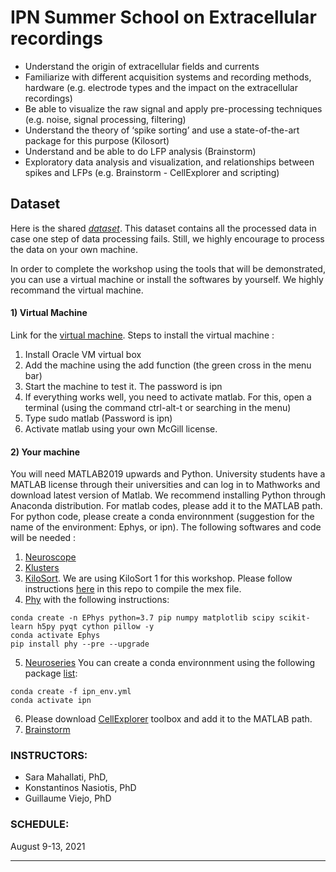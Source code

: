 # IPN Summer School on Extracellular recordings


- Understand the origin of extracellular fields and currents 
- Familiarize with different acquisition systems and recording methods, hardware (e.g. electrode types and the impact on the extracellular recordings) 
- Be able to visualize the raw signal and apply pre-processing techniques (e.g. noise, signal processing, filtering)
- Understand the theory of ‘spike sorting’ and use a state-of-the-art package for this purpose (Kilosort)
- Understand and be able to do LFP analysis (Brainstorm)
- Exploratory data analysis and visualization, and relationships between spikes and LFPs (e.g. Brainstorm - CellExplorer and scripting)

## Dataset
Here is the shared [*dataset*](https://utoronto-my.sharepoint.com/:f:/g/personal/sara_mahallati_mail_utoronto_ca/EtxU7ooHfqNKuPZ3lpbE7O8BtZkkMn1k2vf9D5grUUM4IA?e=AHPRMW). This dataset contains all the processed data in case one step of data processing fails. Still, we highly encourage to process the data on your own machine.

In order to complete the workshop using the tools that will be demonstrated, you can use a virtual machine or install the softwares by yourself. We highly recommand the virtual machine.

#### 1) Virtual Machine

Link for the [virtual machine](https://www.dropbox.com/s/1mun55bg0t88mgj/IPN-Summer-School-Final.zip?dl=1).
Steps to install the virtual machine :

1. Install Oracle VM virtual box
2. Add the machine using the add function (the green cross in the menu bar)
3. Start the machine to test it. The password is ipn
4. If everything works well, you need to activate matlab. For this, open a terminal (using the command ctrl-alt-t or searching in the menu)
5. Type sudo matlab (Password is ipn)
6. Activate matlab using your ​own McGill license.
 
#### 2) Your machine

You will need MATLAB2019 upwards and Python. University students have a MATLAB license through their universities and can log in to Mathworks and download latest version of Matlab. We recommend installing Python through Anaconda distribution. For matlab codes, please add it to the MATLAB path. For python code, please create a conda environnment (suggestion for the name of the environment: Ephys, or ipn). The following softwares and code will be needed :

1. [Neuroscope](http://neurosuite.sourceforge.net/)
2. [Klusters](http://neurosuite.sourceforge.net/)
3. [KiloSort](https://github.com/MouseLand/Kilosort). We are using KiloSort 1 for this workshop. Please follow instructions [here](https://github.com/PeyracheLab/IPN-Workshop-Extracellular-Recordings/tree/main/ipn-kilosort/kilosort1) in this repo to compile the mex file. 
4. [Phy](https://phy.readthedocs.io/en/latest/) with the following instructions: 
```
conda create -n EPhys python=3.7 pip numpy matplotlib scipy scikit-learn h5py pyqt cython pillow -y
conda activate Ephys
pip install phy --pre --upgrade
```
5. [Neuroseries](https://github.com/PeyracheLab/IPN-Workshop-Extracellular-Recordings/tree/main/ipn-neuroseries)
You can create a conda environnment using the following package [list](https://github.com/PeyracheLab/IPN-Workshop-Extracellular-Recordings/blob/main/ipn-neuroseries/ipn_env.yml):
```
conda create -f ipn_env.yml
conda activate ipn
 ```
6. Please download [CellExplorer](https://github.com/petersenpeter/CellExplorer/archive/master.zip) toolbox and add it to the MATLAB path. 
7. [Brainstorm](ipn_brainstorm.md)
 









### INSTRUCTORS: 
  - Sara Mahallati, PhD, 
  - Konstantinos Nasiotis, PhD
  - Guillaume Viejo, PhD

### SCHEDULE: 

August 9-13, 2021

---



